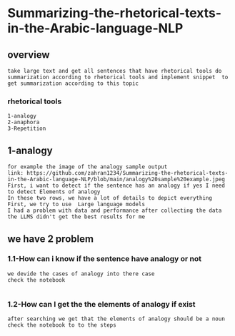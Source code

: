 # Summarizing-the-rhetorical-texts-in-the-Arabic-language-NLP
## overview 
```
take large text and get all sentences that have rhetorical tools do summarization according to rhetorical tools and implement snippet  to get summarization according to this topic
```
### rhetorical tools
```
1-analogy
2-anaphora
3-Repetition

```
## 1-analogy
```
for example the image of the analogy sample output
link: https://github.com/zahran1234/Summarizing-the-rhetorical-texts-in-the-Arabic-language-NLP/blob/main/analogy%20sample%20example.jpeg
First, i want to detect if the sentence has an analogy if yes I need to detect Elements of analogy 
In these two rows, we have a lot of details to depict everything 
First, we try to use  Large language models 
I had a problem with data and performance after collecting the data the LLMS didn't get the best results for me 

```
## we have 2 problem 
### 1.1-How can i know if the sentence have analogy or not
```
we devide the cases of analogy into there case
check the notebook


```
### 1.2-How can I get the the elements of analogy if exist
```
after searching we get that the elements of analogy should be a noun
check the notebook to to the steps 
```









                                                  

